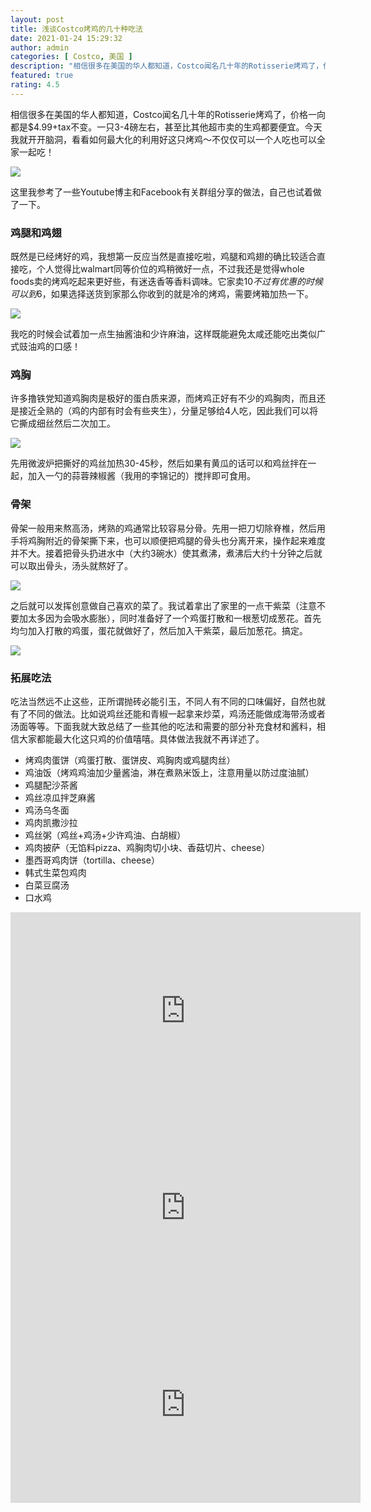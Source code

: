 ```yaml
---
layout: post
title: 浅谈Costco烤鸡的几十种吃法
date: 2021-01-24 15:29:32
author: admin
categories: [ Costco, 美国 ]
description: "相信很多在美国的华人都知道，Costco闻名几十年的Rotisserie烤鸡了，价格一向都是$4.99+tax不变。一只3-4磅左右，甚至比其他超市卖的生鸡都要便宜。今天我就开开脑洞，看看如何最大化的利用好这只烤鸡～不仅仅可以一个人吃也可以全家一起吃！"
featured: true
rating: 4.5
---
```


相信很多在美国的华人都知道，Costco闻名几十年的Rotisserie烤鸡了，价格一向都是$4.99+tax不变。一只3-4磅左右，甚至比其他超市卖的生鸡都要便宜。今天我就开开脑洞，看看如何最大化的利用好这只烤鸡～不仅仅可以一个人吃也可以全家一起吃！

![](https://raw.githubusercontent.com/gjj930923/photorepo/master/github_blog/images/20210124162340.jpg)

这里我参考了一些Youtube博主和Facebook有关群组分享的做法，自己也试着做了一下。

### 鸡腿和鸡翅

既然是已经烤好的鸡，我想第一反应当然是直接吃啦，鸡腿和鸡翅的确比较适合直接吃，个人觉得比walmart同等价位的鸡稍微好一点，不过我还是觉得whole foods卖的烤鸡吃起来更好些，有迷迭香等香料调味。它家卖$10不过有优惠的时候可以到$6，如果选择送货到家那么你收到的就是冷的烤鸡，需要烤箱加热一下。

![](https://raw.githubusercontent.com/gjj930923/photorepo/master/github_blog/images/20210124172046.jpg)

我吃的时候会试着加一点生抽酱油和少许麻油，这样既能避免太咸还能吃出类似广式豉油鸡的口感！

### 鸡胸

许多撸铁党知道鸡胸肉是极好的蛋白质来源，而烤鸡正好有不少的鸡胸肉，而且还是接近全熟的（鸡的内部有时会有些夹生），分量足够给4人吃，因此我们可以将它撕成细丝然后二次加工。

![](https://raw.githubusercontent.com/gjj930923/photorepo/master/github_blog/images/20210124163308.jpg)

先用微波炉把撕好的鸡丝加热30-45秒，然后如果有黄瓜的话可以和鸡丝拌在一起，加入一勺的蒜蓉辣椒酱（我用的李锦记的）搅拌即可食用。

### 骨架

骨架一般用来熬高汤，烤熟的鸡通常比较容易分骨。先用一把刀切除脊椎，然后用手将鸡胸附近的骨架撕下来，也可以顺便把鸡腿的骨头也分离开来，操作起来难度并不大。接着把骨头扔进水中（大约3碗水）使其煮沸，煮沸后大约十分钟之后就可以取出骨头，汤头就熬好了。

![](https://raw.githubusercontent.com/gjj930923/photorepo/master/github_blog/images/20210124165704.jpg)

之后就可以发挥创意做自己喜欢的菜了。我试着拿出了家里的一点干紫菜（注意不要加太多因为会吸水膨胀），同时准备好了一个鸡蛋打散和一根葱切成葱花。首先均匀加入打散的鸡蛋，蛋花就做好了，然后加入干紫菜，最后加葱花。搞定。

![](https://raw.githubusercontent.com/gjj930923/photorepo/master/github_blog/images/20210124170110.jpg)

### 拓展吃法

吃法当然远不止这些，正所谓抛砖必能引玉，不同人有不同的口味偏好，自然也就有了不同的做法。比如说鸡丝还能和青椒一起拿来炒菜，鸡汤还能做成海带汤或者汤面等等。下面我就大致总结了一些其他的吃法和需要的部分补充食材和酱料，相信大家都能最大化这只鸡的价值嘻嘻。具体做法我就不再详述了。

* 烤鸡肉蛋饼（鸡蛋打散、蛋饼皮、鸡胸肉或鸡腿肉丝）
* 鸡油饭（烤鸡鸡油加少量酱油，淋在煮熟米饭上，注意用量以防过度油腻）
* 鸡腿配沙茶酱
* 鸡丝凉瓜拌芝麻酱
* 鸡汤乌冬面
* 鸡肉凯撒沙拉
* 鸡丝粥（鸡丝+鸡汤+少许鸡油、白胡椒）
* 鸡肉披萨（无馅料pizza、鸡胸肉切小块、香菇切片、cheese）
* 墨西哥鸡肉饼（tortilla、cheese）
* 韩式生菜包鸡肉
* 白菜豆腐汤
* 口水鸡

<iframe width="560" height="315" src="https://www.youtube.com/embed/w-RPlFKzl-o" frameborder="0" allow="accelerometer; autoplay; clipboard-write; encrypted-media; gyroscope; picture-in-picture" allowfullscreen></iframe>

<iframe width="560" height="315" src="https://www.youtube.com/embed/D2q5kd5w6gw" frameborder="0" allow="accelerometer; autoplay; clipboard-write; encrypted-media; gyroscope; picture-in-picture" allowfullscreen></iframe>

<iframe width="560" height="315" src="https://www.youtube.com/embed/23LoHDMAFtE" frameborder="0" allow="accelerometer; autoplay; clipboard-write; encrypted-media; gyroscope; picture-in-picture" allowfullscreen></iframe>
